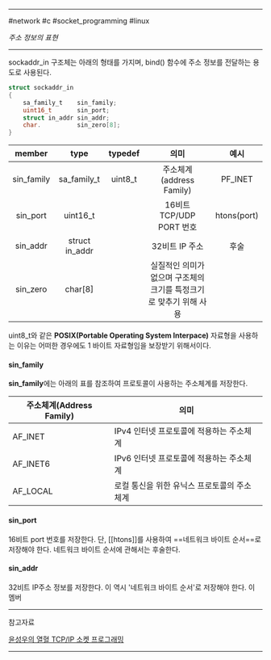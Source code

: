 
---

#network #c #socket_programming #linux

*주소 정보의 표현*

---

sockaddr_in  구조체는 아래의 형태를 가지며, bind() 함수에 주소 정보를 전달하는 용도로 사용된다.

```C
struct sockaddr_in
{
	sa_family_t    sin_family;
	uint16_t       sin_port;
	struct in_addr sin_addr;
	char.          sin_zero[8];
}
```

|   member   |      type      |  typedef  |                                의미                                |    예시     |
|:----------:|:--------------:|:---------:|:------------------------------------------------------------------:|:-----------:|
| sin_family |  sa_family_t   | uint8_t |                      주소체계(address Family)                      |   PF_INET   |
|  sin_port  |    uint16_t    |           |                      16비트 TCP/UDP PORT 번호                      | htons(port) |
|  sin_addr  | struct in_addr |           |                           32비트 IP 주소                           |    후술     |
|  sin_zero  |    char[8]     |           | 실질적인 의미가 없으며 구조체의 크기를 특정크기로 맞추기 위해 사용 |             |

uint8_t와 같은 **POSIX(Portable Operating System Interpace)** 자료형을 사용하는 이유는 어떠한 경우에도 1 바이트 자료형임을 보장받기 위해서이다.

#### sin_family

**sin_family**에는 아래의 표를 참조하여 프로토콜이 사용하는 주소체계를 저장한다.

| 주소체계(Address Family) | 의미                                        |
| ------------------------ | ------------------------------------------- |
| AF_INET                  | IPv4 인터넷 프로토콜에 적용하는 주소체계    |
| AF_INET6                 | IPv6 인터넷 프로토콜에 적용하는 주소체계    |
| AF_LOCAL                 | 로컬 통신을 위한 유닉스 프로토콜의 주소체계 | 

#### sin_port

16비트 port 번호를 저장한다. 단, [[htons]]를 사용하여 ==네트워크 바이트 순서==로 저장해야 한다. 네트워크 바이트 순서에 관해서는 후술한다.

#### sin_addr

32비트 IP주소 정보를 저장한다. 이 역시 '네트워크 바이트 순서'로 저장해야 한다. 이 멤버

---

참고자료

[윤성우의 열혈 TCP/IP 소켓 프로그래밍](https://product.kyobobook.co.kr/detail/S000001589146)

---
